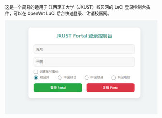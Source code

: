 这是一个简易的适用于 江西理工大学（JXUST）校园网的 LuCI 登录控制台插件，可以在 OpenWrt LuCI  后台快速登录、注销校园网。



<img src="image.png" alt="alt text" style="display:block; margin:auto;" />
